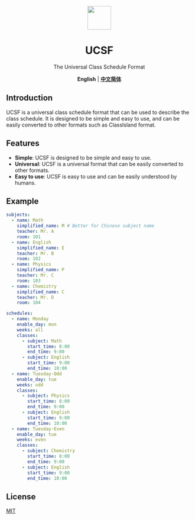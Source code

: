 <div align="center">

<image src="http://m.qpic.cn/psc?/V51UyG6T2hLdbN0oEgHl3fEkH73KqJt7/TmEUgtj9EK6.7V8ajmQrEEsEylM*52lTktZHLze*PTbMCd2wg4o5kkEyKNVsVL9UM5xK4GLClF.TOL*ty*FnqAuxBQmobbAoJ.gYMo62EQY!/mnull&bo=wADAAAAAAAADByI!&rf=photolist&t=5" height="64"/>

# UCSF

The Universal Class Schedule Format

**English** | [**中文简体**](./docs/cn/README.md)

</div>

## Introduction

UCSF is a universal class schedule format that can be used to describe the class schedule. It is designed to be simple and easy to use, and can be easily converted to other formats such as ClassIsland format.

## Features

- **Simple**: UCSF is designed to be simple and easy to use.
- **Universal**: UCSF is a universal format that can be easily converted to other formats.
- **Easy to use**: UCSF is easy to use and can be easily understood by humans.

## Example

```yaml
subjects:
  - name: Math
    simplified_name: M # Better for Chinese subject name
    teacher: Mr. A
    room: 101
  - name: English
    simplified_name: E
    teacher: Mr. B
    room: 102
  - name: Physics
    simplified_name: P
    teacher: Mr. C
    room: 103
  - name: Chemistry
    simplified_name: C
    teacher: Mr. D
    room: 104

schedules:
  - name: Monday
    enable_day: mon
    weeks: all
    classes:
      - subject: Math
        start_time: 8:00
        end_time: 9:00
      - subject: English
        start_time: 9:00
        end_time: 10:00
  - name: Tuesday-Odd
    enable_day: tue
    weeks: odd
    classes:
      - subject: Physics
        start_time: 8:00
        end_time: 9:00
      - subject: English
        start_time: 9:00
        end_time: 10:00
  - name: Tuesday-Even
    enable_day: tue
    weeks: even
    classes:
      - subject: Chemistry
        start_time: 8:00
        end_time: 9:00
      - subject: English
        start_time: 9:00
        end_time: 10:00
```

## License

[MIT](./LICENSE)


